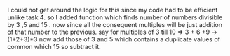 I could not get around the logic for this since my code had to be efficient unlike task 4.
so I added function which finds number of numbers divisible by 3 ,5 and 15 .
now since all the consequent multiples will be just addition of that number to the previous.
say for multiples of 3 till 10 => 3 + 6 +9 -> (1+2+3)*3
now add those of 3 and 5 which contains a duplicate values of common which 15 so subtract it.
